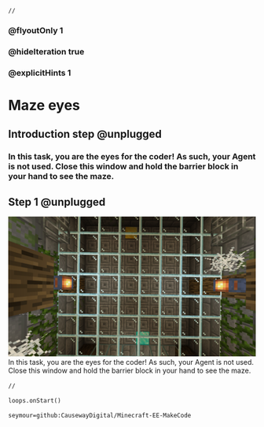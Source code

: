 ```template
//
```

### @flyoutOnly 1
### @hideIteration true
### @explicitHints 1

# Maze eyes

## Introduction step @unplugged

### In this task, you are the eyes for the coder! As such, your Agent is not used. Close this window and hold the barrier block in your hand to see the maze.  

## Step 1 @unplugged
![Overhead task](https://raw.githubusercontent.com/CausewayDigital/Minecraft-EE-MakeCode/main/tutorials/seymour-island/images/seymour_task_7.png)
In this task, you are the eyes for the coder! As such, your Agent is not used.    
Close this window and hold the barrier block in your hand to see the maze.  


```template
//
```

```ghost
loops.onStart()
```

```package
seymour=github:CausewayDigital/Minecraft-EE-MakeCode
```